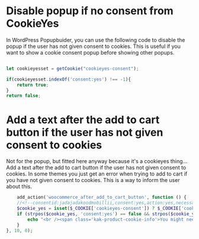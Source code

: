 
# Disable popup if no consent from CookieYes
In WordPress Popupbuider, you can use the following code to disable the popup if the user has not given consent to cookies.  This is useful if you want to show a cookie consent popup before showing other popups.

```javascript

let cookieyesset = getCookie("cookieyes-consent");

if(cookieyesset.indexOf('consent:yes') !== -1){
    return true;
}
return false;

```

# Add a text after the add to cart button if the user has not given consent to cookies
Not for the popup, but fitted here anyway because it's a cookieyes thing... 
Add a text after the add to cart button if the user has not given consent to cookies. In some themes you just get an error when trying to add to cart if you have not given consent to cookies. This is a way to inform the user about this.
    
```php
    add_action('woocommerce_after_add_to_cart_button', function () {
	//<!--consentid:jadajadakoodmobillii,consent:yes,action:yes,necessary:yes,functional:yes,analytics:yes,performance:yes,advertisement:yes,other:yes-->
    $cookie_yes = isset($_COOKIE['cookieyes-consent']) ? $_COOKIE['cookieyes-consent'] : '';
    if (strpos($cookie_yes, 'consent:yes') == false && strpos($cookie_yes, 'functional:yes') == false) {
        echo "<br /><span class='kak-product-cookie-info'>You might need functional cookies for this ajax thingimabob to work as intended</span>";
    }
}, 10, 0);
```